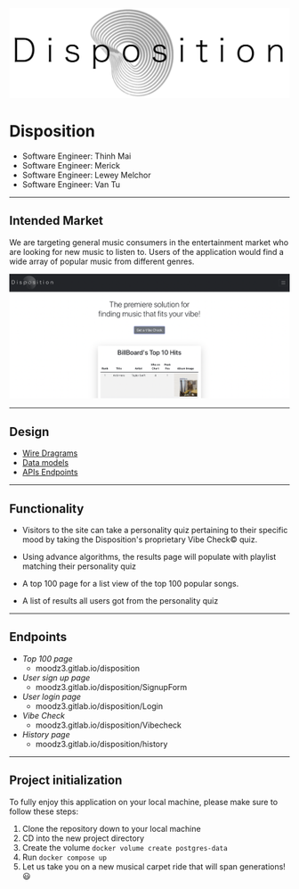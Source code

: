 ![logo](/images/Disp_Logo_LG.png)

# Disposition
* Software Engineer: Thinh Mai
* Software Engineer: Merick
* Software Engineer: Lewey Melchor
* Software Engineer: Van Tu

---

## Intended Market

We are targeting general music consumers in the entertainment market who are looking for new music to listen to. Users of the application would find a wide array of popular music from different genres.

![Home page](/images/Home_page.png)

---

## Design

* [Wire Dragrams](wirediagram.md)
* [Data models](data-model.md)
* [APIs Endpoints](api.md)

---

## Functionality

- Visitors to the site can take a personality quiz pertaining to their specific mood by taking the Disposition's proprietary Vibe Check© quiz.
- Using advance algorithms, the results page will populate with playlist matching their personality quiz

- A top 100 page for a list view of the top 100 popular songs.

- A list of results all users got from the personality quiz

---

## Endpoints
- *Top 100 page*
  - moodz3.gitlab.io/disposition
- *User sign up page*
  - moodz3.gitlab.io/disposition/SignupForm
- *User login page*
  - moodz3.gitlab.io/disposition/Login
- *Vibe Check*
  - moodz3.gitlab.io/disposition/Vibecheck
- *History page*
  - moodz3.gitlab.io/disposition/history

---

## Project initialization
To fully enjoy this application on your local machine, please make sure to follow these steps:
1. Clone the repository down to your local machine
2. CD into the new project directory
3. Create the volume `docker volume create postgres-data`
4. Run `docker compose up`
5. Let us take you on a new musical carpet ride that will span generations! :smiley:
